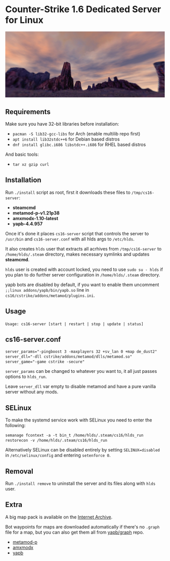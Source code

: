 # Counter-Strike 1.6 Dedicated Server for Linux

![logo](images/logo.jpg)

## Requirements

Make sure you have 32-bit libraries before installation:

- `pacman -S lib32-gcc-libs` for Arch (enable multilib repo first)
- `apt install lib32stdc++6` for Debian based distros
- `dnf install glibc.i686 libstdc++.i686` for RHEL based distros

And basic tools:

- `tar xz gzip curl`

## Installation

Run `./install` script as root, first it downloads these files to `/tmp/cs16-server`:

- **steamcmd**
- **metamod-p-v1.21p38**
- **amxmodx-1.10-latest**
- **yapb-4.4.957**

Once it's done it places `cs16-server` script that controls the server to `/usr/bin` and `cs16-server.conf` with all hlds args to `/etc/hlds`.

It also creates `hlds` user that extracts all acrhives from `/tmp/cs16-server` to `/home/hlds/.steam` directory, makes necessary symlinks and updates **steamcmd**.

`hlds` user is created with account locked, you need to use `sudo su - hlds` if you plan to do further server configuration in `/home/hlds/.steam` directory.

yapb bots are disabled by default, if you want to enable them uncomment `;;linux addons/yapb/bin/yapb.so` line in `cs16/cstrike/addons/metamod/plugins.ini`.

## Usage

`Usage: cs16-server [start | restart | stop | update | status]`

## cs16-server.conf

```
server_params="-pingboost 3 -maxplayers 32 +sv_lan 0 +map de_dust2"
server_dll="-dll cstrike/addons/metamod/dlls/metamod.so"
server_game="-game cstrike -secure"
```

`server_params` can be changed to whatever you want to, it all just passes options to `hlds_run`.

Leave `server_dll` var empty to disable metamod and have a pure vanilla server without any mods.

## SELinux

To make the systemd service work with SELinux you need to enter the following:

```
semanage fcontext -a -t bin_t /home/hlds/.steam/cs16/hlds_run
restorecon -v /home/hlds/.steam/cs16/hlds_run
```

Alternatively SELinux can be disabled entirely by setting `SELINUX=disabled` in `/etc/selinux/config` and entering `setenforce 0`.

## Removal

Run `./install remove` to uninstall the server and its files along with `hlds` user.

## Extra

A big map pack is available on the [Internet Archive](https://archive.org/details/cs-1.6-mega-map-pack-v-2018.1.7z).

Bot waypoints for maps are downloaded automatically if there's no `.graph` file for a map, but you can also get them all from [yapb/graph](https://github.com/yapb/graph) repo.

- [metamod-p](https://github.com/Bots-United/metamod-p)
- [amxmodx](https://github.com/alliedmodders/amxmodx)
- [yapb](https://github.com/yapb/yapb)
